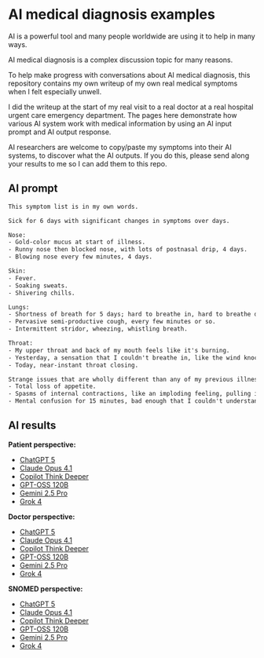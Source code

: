 # AI medical diagnosis examples

AI is a powerful tool and many people worldwide are using it to help in many ways.

AI medical diagnosis is a complex discussion topic for many reasons.

To help make progress with conversations about AI medical diagnosis, this
repository contains my own writeup of my own real medical symptoms when I felt
especially unwell.

I did the writeup at the start of my real visit to a real doctor at a real
hospital urgent care emergency department. The pages here demonstrate how
various AI system work with medical information by using an AI input prompt and
AI output response.

AI researchers are welcome to copy/paste my symptoms into their AI systems, to
discover what the AI outputs. If you do this, please send along your results to
me so I can add them to this repo.

## AI prompt

```txt
This symptom list is in my own words.

Sick for 6 days with significant changes in symptoms over days.

Nose:
- Gold-color mucus at start of illness.
- Runny nose then blocked nose, with lots of postnasal drip, 4 days.
- Blowing nose every few minutes, 4 days.

Skin:
- Fever.
- Soaking sweats.
- Shivering chills.

Lungs:
- Shortness of breath for 5 days; hard to breathe in, hard to breathe deep.
- Pervasive semi-productive cough, every few minutes or so.
- Intermittent stridor, wheezing, whistling breath.

Throat:
- My upper throat and back of my mouth feels like it's burning.
- Yesterday, a sensation that I couldn't breathe in, like the wind knocked out of me.
- Today, near-instant throat closing.

Strange issues that are wholly different than any of my previous illnesses:
- Total loss of appetite.
- Spasms of internal contractions, like an imploding feeling, pulling inwards.
- Mental confusion for 15 minutes, bad enough that I couldn't understand my wife.
```

## AI results

**Patient perspective:**

- [ChatGPT 5](patient-perspective/chatgpt-5/)
- [Claude Opus 4.1](patient-perspective/claude-opus-4-1/)
- [Copilot Think Deeper](patient-perspective/copilot-think-deeper/)
- [GPT-OSS 120B](patient-perspective/gpt-oss-120b/)
- [Gemini 2.5 Pro](patient-perspective/gemini-2-5-pro/)
- [Grok 4](patient-perspective/grok-4/)

**Doctor perspective:**

- [ChatGPT 5](doctor-perspective/chatgpt-5/)
- [Claude Opus 4.1](doctor-perspective/claude-opus-4-1/)
- [Copilot Think Deeper](patient-perspective/copilot-think-deeper/)
- [GPT-OSS 120B](doctor-perspective/gpt-oss-120b/)
- [Gemini 2.5 Pro](doctor-perspective/gemini-2-5-pro/)
- [Grok 4](doctor-perspective/grok-4/)

**SNOMED perspective:**

- [ChatGPT 5](snomed-perspective/chatgpt-5/)
- [Claude Opus 4.1](snomed-perspective/claude-opus-4-1/)
- [Copilot Think Deeper](snomed-perspective/copilot-think-deeper/)
- [GPT-OSS 120B](snomed-perspective/gpt-oss-120b/)
- [Gemini 2.5 Pro](snomed-perspective/gemini-2-5-pro/)
- [Grok 4](snomed-perspective/grok-4/)
